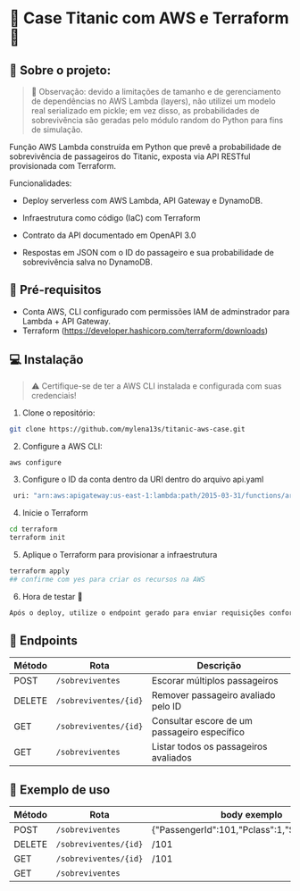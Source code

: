 # 🌊 Case Titanic com AWS e Terraform 🌊


## 📜 Sobre o projeto:

>  📝 Observação: devido a limitações de tamanho e de gerenciamento de dependências no AWS Lambda (layers), não utilizei um modelo real serializado em pickle; em vez disso, as probabilidades de sobrevivência são geradas pelo módulo random do Python para fins de simulação.

Função AWS Lambda construída em Python que prevê a probabilidade de sobrevivência de passageiros do Titanic, exposta via API RESTful provisionada com Terraform.

Funcionalidades: 

- Deploy serverless com AWS Lambda, API Gateway e DynamoDB.

- Infraestrutura como código (IaC) com Terraform

- Contrato da API documentado em OpenAPI 3.0 

- Respostas em JSON com o ID do passageiro e sua probabilidade de sobrevivência salva no DynamoDB.

## 🌟 Pré-requisitos

- Conta AWS, CLI configurado com permissões IAM de adminstrador para Lambda + API Gateway.
- Terraform (https://developer.hashicorp.com/terraform/downloads)

## 💻 Instalação

>  ⚠️ Certifique-se de ter a AWS CLI instalada e configurada com suas credenciais!


1. Clone o repositório:
```bash
git clone https://github.com/mylena13s/titanic-aws-case.git
```
2. Configure a AWS CLI:
```bash
aws configure
```
3.  Configure o ID da conta dentro da URI dentro do arquivo api.yaml
```bash
 uri: "arn:aws:apigateway:us-east-1:lambda:path/2015-03-31/functions/arn:aws:lambda:us-east-1:<SEUUSERIDAQUI>:function:python_terraform_lambda/invocations"
```
4.  Inicie o Terraform
```bash
cd terraform
terraform init
```
5.  Aplique o Terraform para provisionar a infraestrutura
```bash
terraform apply
## confirme com yes para criar os recursos na AWS
```
6. Hora de testar 🧪
```markdown
Após o deploy, utilize o endpoint gerado para enviar requisições conforme o contrato OpenAPI (de preferência via Postman, pois o Swagger pode dar erro de CORS em requisições POST)
``` 
## 📌 Endpoints

| Método | Rota                     | Descrição                           |
|--------|--------------------------|-------------------------------------|
| POST   | `/sobreviventes`           | 	Escorar múltiplos passageiros       |
| DELETE   | `/sobreviventes/{id}`      | Remover passageiro avaliado pelo ID |
| GET    | `/sobreviventes/{id}` | Consultar escore de um passageiro específico      |
| GET    | `/sobreviventes` | 	Listar todos os passageiros avaliados   

## 📌 Exemplo de uso

| Método | Rota                     | body exemplo                           |
|--------|--------------------------|-------------------------------------|
| POST   | `/sobreviventes`           | {"PassengerId":101,"Pclass":1,"Sex":"female"}
| DELETE   | `/sobreviventes/{id}`      | /101 |
| GET    | `/sobreviventes/{id}` |    /101  |
| GET    | `/sobreviventes` | 	




